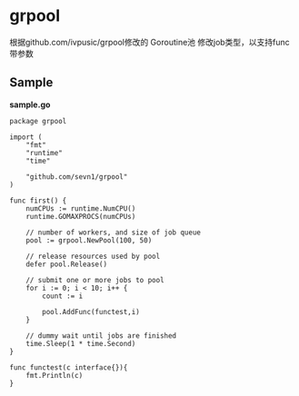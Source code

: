 # grpool

根据github.com/ivpusic/grpool修改的 Goroutine池
修改job类型，以支持func带参数

## Sample

**sample.go**
```golang
package grpool

import (
	"fmt"
	"runtime"
	"time"

	"github.com/sevn1/grpool"
)

func first() {
	numCPUs := runtime.NumCPU()
	runtime.GOMAXPROCS(numCPUs)

	// number of workers, and size of job queue
	pool := grpool.NewPool(100, 50)

	// release resources used by pool
	defer pool.Release()

	// submit one or more jobs to pool
	for i := 0; i < 10; i++ {
		count := i

		pool.AddFunc(functest,i)
	}

	// dummy wait until jobs are finished
	time.Sleep(1 * time.Second)
}

func functest(c interface{}){
	fmt.Println(c)
}